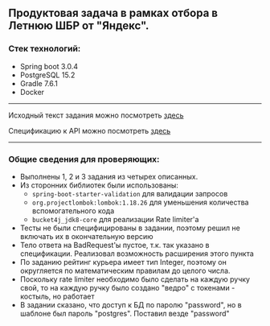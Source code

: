 ## Продуктовая задача в рамках отбора в Летнюю ШБР от "Яндекс". 
### Стек технологий:
* Spring boot 3.0.4
* PostgreSQL 15.2
* Gradle 7.6.1
* Docker 
--------------------------------------
Исходный текст задания можно посмотреть [здесь](https://github.com/polyaXD/yandexlavka-api-prototype/tree/main/src/main/resources)

Спецификацию к API можно посмотреть [здесь](https://github.com/polyaXD/yandexlavka-api-prototype/blob/main/src/main/resources/spec.yaml)

--------------------------------------
### Общие сведения для проверяющих:
* Выполнены 1, 2 и 3 задания из четырех описанных.
* Из сторонних библиотек были использованы:
  * ```spring-boot-starter-validation``` для валидации запросов
  * ```org.projectlombok:lombok:1.18.26``` для уменьшения количества вспомогательного кода
  * ```bucket4j_jdk8-core``` для реализации Rate limiter'a
* Тесты не были специфицированы в задании, поэтому решил не включать их в окончательную версию
* Тело ответа на BadRequest'ы пустое, т.к. так указано в спецификации. Реализовал возможность расширения этого пункта
* По заданию рейтинг курьера имеет тип Integer, поэтому он округляется по математическим правилам до целого числа.
* Поскольку rate limiter необходимо было сделать на каждую ручку свой, то на каждую ручку было создано "ведро" с токенами - костыль, но работает
* В задании сказано, что доступ к БД по паролю "password", но в шаблоне был пароль "postgres". Поставил везде "password"
